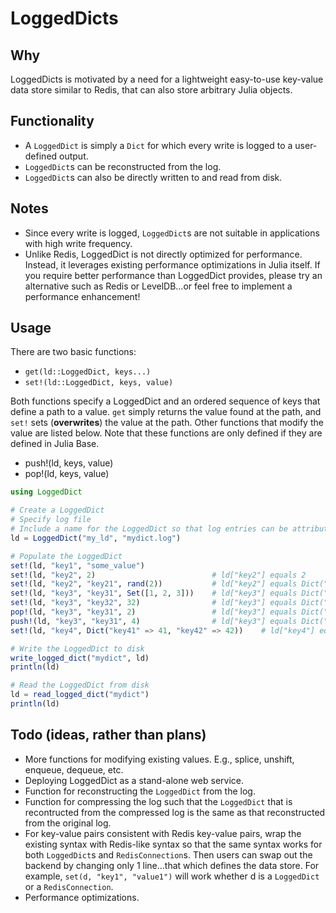 # LoggedDicts

## Why
LoggedDicts is motivated by a need for a lightweight easy-to-use key-value data store similar to Redis, that can also store arbitrary Julia objects.

## Functionality
- A `LoggedDict` is simply a `Dict` for which every write is logged to a user-defined output.
- `LoggedDict`s can be reconstructed from the log.
- `LoggedDict`s can also be directly written to and read from disk.

## Notes
- Since every write is logged, `LoggedDict`s are not suitable in applications with high write frequency.
- Unlike Redis, LoggedDict is not directly optimized for performance. Instead, it leverages existing performance optimizations in Julia itself. If you require better performance than LoggedDict provides, please try an alternative such as Redis or LevelDB...or feel free to implement a performance enhancement!

## Usage
There are two basic functions:
- `get(ld::LoggedDict, keys...)`
- `set!(ld::LoggedDict, keys, value)`

Both functions specify a LoggedDict and an ordered sequence of keys that define a path to a value. `get` simply returns the value found at the path, and `set!` sets (__overwrites__) the value at the path. Other functions that modify the value are listed below. Note that these functions are only defined if they are defined in Julia Base.
- push!(ld, keys, value)
- pop!(ld, keys, value)

```julia
using LoggedDict

# Create a LoggedDict
# Specify log file
# Include a name for the LoggedDict so that log entries can be attributed to this LoggedDict (in case other data sources write to log file)
ld = LoggedDict("my_ld", "mydict.log")

# Populate the LoggedDict
set!(ld, "key1", "some_value")
set!(ld, "key2", 2)                          # ld["key2"] equals 2
set!(ld, "key2", "key21", rand(2))           # ld["key2"] equals Dict("key21" => [rand(), rand()]), overwrites previous value of 2
set!(ld, "key3", "key31", Set([1, 2, 3]))    # ld["key3"] equals Dict("key31" => Set([1, 2, 3]))
set!(ld, "key3", "key32", 32)                # ld["key3"] equals Dict("key31" => Set([1, 2, 3]), "key32" => 32)
pop!(ld, "key3", "key31", 2)                 # ld["key3"] equals Dict("key31" => Set([1, 3]), "key32" => 32)
push!(ld, "key3", "key31", 4)                # ld["key3"] equals Dict("key31" => Set([1, 3, 4]), "key32" => 32)
set!(ld, "key4", Dict("key41" => 41, "key42" => 42))    # ld["key4"] equals Dict("key41" => 4, "key42" => 42)

# Write the LoggedDict to disk
write_logged_dict("mydict", ld)
println(ld)

# Read the LoggedDict from disk
ld = read_logged_dict("mydict")
println(ld)
```

## Todo (ideas, rather than plans)
- More functions for modifying existing values. E.g., splice, unshift, enqueue, dequeue, etc.
- Deploying LoggedDict as a stand-alone web service.
- Function for reconstructing the `LoggedDict` from the log.
- Function for compressing the log such that the `LoggedDict` that is recontructed from the compressed log is the same as that reconstructed from the original log.
- For key-value pairs consistent with Redis key-value pairs, wrap the existing syntax with Redis-like syntax so that the same syntax works for both `LoggedDict`s and `RedisConnection`s. Then users can swap out the backend by changing only 1 line...that which defines the data store. For example, `set(d, "key1", "value1")` will work whether d is a `LoggedDict` or a `RedisConnection`.
- Performance optimizations.
